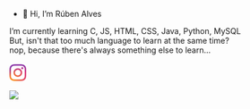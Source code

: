 - 👋 Hi, I’m Rúben Alves <br>

I’m currently learning C, JS, HTML, CSS, Java, Python, MySQL<br>
But, isn't that too much language to learn at the same time?<br>
nop, because there's always something else to learn...<br>
<br>
<a href="https://www.instagram.com/ruben_alves__/" target="_blank" rel="external"><img src="./images/instagram.png" width="30" alt="My instagram">
  
  <div style="display: inline_block">
 
  <img height="180em" src="https://github-readme-stats.vercel.app/api?username=redystum&show_icons=true&theme=dark"/><br>
</div>



  
<!---
redystum/redystum is a ✨ special ✨ repository because its `README.md` (this file) appears on your GitHub profile.
You can click the Preview link to take a look at your changes.
--->
